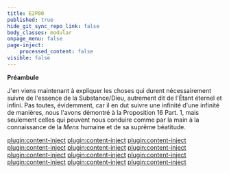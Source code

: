 ```yaml
---
title: E2P00
published: true
hide_git_sync_repo_link: false
body_classes: modular
onpage_menu: false
page-inject:
    processed_content: false
visible: false
---
```


**Préambule**

J'en viens maintenant à expliquer les choses qui durent nécessairement suivre de l'essence de la Substance/Dieu, autrement dit de l'Étant éternel et infini. Pas toutes, évidemment, car il en dut suivre une infinité d'une infinité de manières, nous l'avons démontré à la Proposition 16 Part. 1, mais seulement celles qui peuvent nous conduire comme par la main à la connaissance de la _Mens_ humaine et de sa suprême béatitude.

[plugin:content-inject](_E2d1)
[plugin:content-inject](_E2d2)
[plugin:content-inject](_E2d3)
[plugin:content-inject](_E2d4)
[plugin:content-inject](_E2d5)
[plugin:content-inject](_E2d6)
[plugin:content-inject](_E2d7)
[plugin:content-inject](_E2a1)
[plugin:content-inject](_E2a2)
[plugin:content-inject](_E2a3)
[plugin:content-inject](_E2a4)
[plugin:content-inject](_E2a5)
